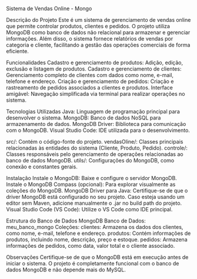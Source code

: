 Sistema de Vendas Online - Mongo

Descrição do Projeto
Este é um sistema de gerenciamento de vendas online que permite controlar produtos, clientes e pedidos. 
O projeto utiliza MongoDB como banco de dados não relacional para armazenar e gerenciar informações. 
Além disso, o sistema fornece relatórios de vendas por categoria e cliente, facilitando a gestão das operações comerciais de forma eficiente.

Funcionalidades
Cadastro e gerenciamento de produtos: Adição, edição, exclusão e listagem de produtos.
Cadastro e gerenciamento de clientes: Gerenciamento completo de clientes com dados como nome, e-mail, telefone e endereço.
Criação e gerenciamento de pedidos: Criação e rastreamento de pedidos associados a clientes e produtos.
Interface amigável: Navegação simplificada via terminal para realizar operações no sistema.

Tecnologias Utilizadas
Java: Linguagem de programação principal para desenvolver o sistema.
MongoDB: Banco de dados NoSQL para armazenamento de dados.
MongoDB Driver: Biblioteca para comunicação com o MongoDB.
Visual Studio Code: IDE utilizada para o desenvolvimento.


src/: Contém o código-fonte do projeto.
vendasOline/: Classes principais relacionadas às entidades do sistema (Cliente, Produto, Pedido).
controle/: Classes responsáveis pelo gerenciamento de operações relacionadas ao banco de dados MongoDB.
utils/: Configurações do MongoDB, como conexão e constantes gerais.

Instalação
Instale o MongoDB: Baixe e configure o servidor MongoDB.
Instale o MongoDB Compass (opcional): Para explorar visualmente as coleções do MongoDB.
MongoDB Driver para Java:
Certifique-se de que o driver MongoDB está configurado no seu projeto. Caso esteja usando um editor sem Maven, adicione manualmente o .jar no build path do projeto.
Visual Studio Code (VS Code): Utilize o VS Code como IDE principal.

Estrutura do Banco de Dados MongoDB
Banco de Dados: meu_banco_mongo
Coleções:
clientes: Armazena os dados dos clientes, como nome, e-mail, telefone e endereço.
produtos: Contém informações de produtos, incluindo nome, descrição, preço e estoque.
pedidos: Armazena informações de pedidos, como data, valor total e o cliente associado.

Observações
Certifique-se de que o MongoDB está em execução antes de iniciar o sistema.
O projeto é completamente funcional com o banco de dados MongoDB e não depende mais do MySQL.
